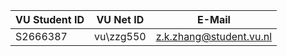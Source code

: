 |VU Student ID|VU Net ID|E-Mail                 |
|-------------|---------|-----------------------|
|S2666387     |vu\zzg550|z.k.zhang@student.vu.nl|